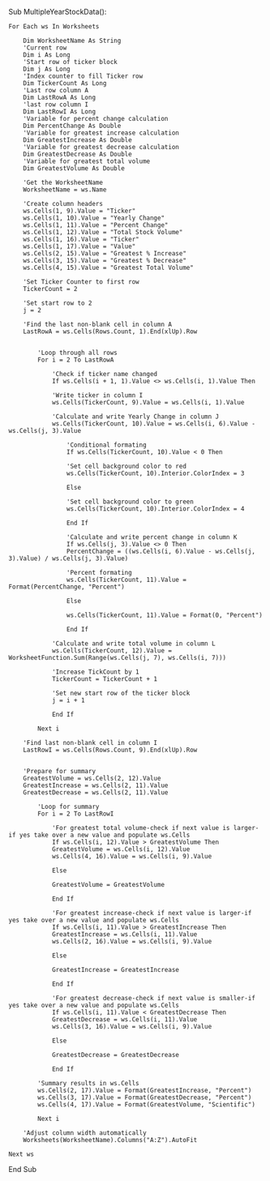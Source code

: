 Sub MultipleYearStockData():

    For Each ws In Worksheets
    
        Dim WorksheetName As String
        'Current row
        Dim i As Long
        'Start row of ticker block
        Dim j As Long
        'Index counter to fill Ticker row
        Dim TickerCount As Long
        'Last row column A
        Dim LastRowA As Long
        'last row column I
        Dim LastRowI As Long
        'Variable for percent change calculation
        Dim PercentChange As Double
        'Variable for greatest increase calculation
        Dim GreatestIncrease As Double
        'Variable for greatest decrease calculation
        Dim GreatestDecrease As Double
        'Variable for greatest total volume
        Dim GreatestVolume As Double
        
        'Get the WorksheetName
        WorksheetName = ws.Name
        
        'Create column headers
        ws.Cells(1, 9).Value = "Ticker"
        ws.Cells(1, 10).Value = "Yearly Change"
        ws.Cells(1, 11).Value = "Percent Change"
        ws.Cells(1, 12).Value = "Total Stock Volume"
        ws.Cells(1, 16).Value = "Ticker"
        ws.Cells(1, 17).Value = "Value"
        ws.Cells(2, 15).Value = "Greatest % Increase"
        ws.Cells(3, 15).Value = "Greatest % Decrease"
        ws.Cells(4, 15).Value = "Greatest Total Volume"
        
        'Set Ticker Counter to first row
        TickerCount = 2
        
        'Set start row to 2
        j = 2
        
        'Find the last non-blank cell in column A
        LastRowA = ws.Cells(Rows.Count, 1).End(xlUp).Row
        
        
            'Loop through all rows
            For i = 2 To LastRowA
            
                'Check if ticker name changed
                If ws.Cells(i + 1, 1).Value <> ws.Cells(i, 1).Value Then
                
                'Write ticker in column I
                ws.Cells(TickerCount, 9).Value = ws.Cells(i, 1).Value
                
                'Calculate and write Yearly Change in column J
                ws.Cells(TickerCount, 10).Value = ws.Cells(i, 6).Value - ws.Cells(j, 3).Value
                
                    'Conditional formating
                    If ws.Cells(TickerCount, 10).Value < 0 Then
                
                    'Set cell background color to red
                    ws.Cells(TickerCount, 10).Interior.ColorIndex = 3
                
                    Else
                
                    'Set cell background color to green
                    ws.Cells(TickerCount, 10).Interior.ColorIndex = 4
                
                    End If
                    
                    'Calculate and write percent change in column K
                    If ws.Cells(j, 3).Value <> 0 Then
                    PercentChange = ((ws.Cells(i, 6).Value - ws.Cells(j, 3).Value) / ws.Cells(j, 3).Value)
                    
                    'Percent formating
                    ws.Cells(TickerCount, 11).Value = Format(PercentChange, "Percent")
                    
                    Else
                    
                    ws.Cells(TickerCount, 11).Value = Format(0, "Percent")
                    
                    End If
                    
                'Calculate and write total volume in column L
                ws.Cells(TickerCount, 12).Value = WorksheetFunction.Sum(Range(ws.Cells(j, 7), ws.Cells(i, 7)))
                
                'Increase TickCount by 1
                TickerCount = TickerCount + 1
                
                'Set new start row of the ticker block
                j = i + 1
                
                End If
            
            Next i
            
        'Find last non-blank cell in column I
        LastRowI = ws.Cells(Rows.Count, 9).End(xlUp).Row
        
        
        'Prepare for summary
        GreatestVolume = ws.Cells(2, 12).Value
        GreatestIncrease = ws.Cells(2, 11).Value
        GreatestDecrease = ws.Cells(2, 11).Value
        
            'Loop for summary
            For i = 2 To LastRowI
            
                'For greatest total volume-check if next value is larger-if yes take over a new value and populate ws.Cells
                If ws.Cells(i, 12).Value > GreatestVolume Then
                GreatestVolume = ws.Cells(i, 12).Value
                ws.Cells(4, 16).Value = ws.Cells(i, 9).Value
                
                Else
                
                GreatestVolume = GreatestVolume
                
                End If
                
                'For greatest increase-check if next value is larger-if yes take over a new value and populate ws.Cells
                If ws.Cells(i, 11).Value > GreatestIncrease Then
                GreatestIncrease = ws.Cells(i, 11).Value
                ws.Cells(2, 16).Value = ws.Cells(i, 9).Value
                
                Else
                
                GreatestIncrease = GreatestIncrease
                
                End If
                
                'For greatest decrease-check if next value is smaller-if yes take over a new value and populate ws.Cells
                If ws.Cells(i, 11).Value < GreatestDecrease Then
                GreatestDecrease = ws.Cells(i, 11).Value
                ws.Cells(3, 16).Value = ws.Cells(i, 9).Value
                
                Else
                
                GreatestDecrease = GreatestDecrease
                
                End If
                
            'Summary results in ws.Cells
            ws.Cells(2, 17).Value = Format(GreatestIncrease, "Percent")
            ws.Cells(3, 17).Value = Format(GreatestDecrease, "Percent")
            ws.Cells(4, 17).Value = Format(GreatestVolume, "Scientific")
            
            Next i
            
        'Adjust column width automatically
        Worksheets(WorksheetName).Columns("A:Z").AutoFit
            
    Next ws
        
End Sub

